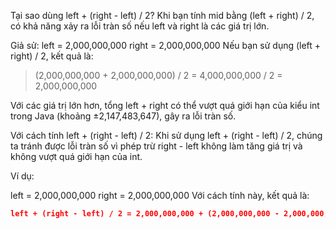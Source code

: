 Tại sao dùng left + (right - left) / 2?
Khi bạn tính mid bằng (left + right) / 2, có khả năng xảy ra lỗi tràn số nếu left và right là các giá trị lớn.

Giả sử:
left = 2,000,000,000
right = 2,000,000,000
Nếu bạn sử dụng (left + right) / 2, kết quả là:

>(2,000,000,000 + 2,000,000,000) / 2 = 4,000,000,000 / 2 = 2,000,000,000

Với các giá trị lớn hơn, tổng left + right có thể vượt quá giới hạn của kiểu int trong Java (khoảng ±2,147,483,647), gây ra lỗi tràn số.

Với cách tính left + (right - left) / 2:
Khi sử dụng left + (right - left) / 2, chúng ta tránh được lỗi tràn số vì phép trừ right - left không làm tăng giá trị và không vượt quá giới hạn của int.

Ví dụ:

left = 2,000,000,000
right = 2,000,000,000
Với cách tính này, kết quả là:
```json
left + (right - left) / 2 = 2,000,000,000 + (2,000,000,000 - 2,000,000,000) / 2 = 2,000,000,000 + 0 = 2,000,000,000
```